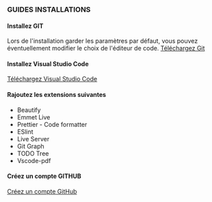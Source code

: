 ### GUIDES INSTALLATIONS

#### Installez GIT

Lors de l'installation garder les paramètres par défaut, vous pouvez éventuellement modifier le choix de l'éditeur de code.
[Téléchargez Git](https://git-scm.com/downloads)

#### Installez Visual Studio Code

[Téléchargez Visual Studio Code](https://code.visualstudio.com/)

#### Rajoutez les extensions suivantes

- Beautify
- Emmet Live
- Prettier - Code formatter
- ESlint
- Live Server
- Git Graph
- TODO Tree
- Vscode-pdf

#### Créez un compte GITHUB

[Créez un compte GitHub](https://github.com/signup)